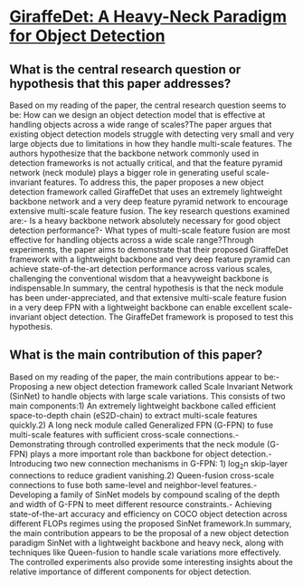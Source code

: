 # [GiraffeDet: A Heavy-Neck Paradigm for Object Detection](https://arxiv.org/abs/2202.04256)

## What is the central research question or hypothesis that this paper addresses?

Based on my reading of the paper, the central research question seems to be: How can we design an object detection model that is effective at handling objects across a wide range of scales?The paper argues that existing object detection models struggle with detecting very small and very large objects due to limitations in how they handle multi-scale features. The authors hypothesize that the backbone network commonly used in detection frameworks is not actually critical, and that the feature pyramid network (neck module) plays a bigger role in generating useful scale-invariant features. To address this, the paper proposes a new object detection framework called GiraffeDet that uses an extremely lightweight backbone network and a very deep feature pyramid network to encourage extensive multi-scale feature fusion. The key research questions examined are:- Is a heavy backbone network absolutely necessary for good object detection performance?- What types of multi-scale feature fusion are most effective for handling objects across a wide scale range?Through experiments, the paper aims to demonstrate that their proposed GiraffeDet framework with a lightweight backbone and very deep feature pyramid can achieve state-of-the-art detection performance across various scales, challenging the conventional wisdom that a heavyweight backbone is indispensable.In summary, the central hypothesis is that the neck module has been under-appreciated, and that extensive multi-scale feature fusion in a very deep FPN with a lightweight backbone can enable excellent scale-invariant object detection. The GiraffeDet framework is proposed to test this hypothesis.


## What is the main contribution of this paper?

Based on my reading of the paper, the main contributions appear to be:- Proposing a new object detection framework called Scale Invariant Network (SinNet) to handle objects with large scale variations. This consists of two main components:1) An extremely lightweight backbone called efficient space-to-depth chain (eS2D-chain) to extract multi-scale features quickly.2) A long neck module called Generalized FPN (G-FPN) to fuse multi-scale features with sufficient cross-scale connections.- Demonstrating through controlled experiments that the neck module (G-FPN) plays a more important role than backbone for object detection.- Introducing two new connection mechanisms in G-FPN: 1) log$_2$n skip-layer connections to reduce gradient vanishing.2) Queen-fusion cross-scale connections to fuse both same-level and neighbor-level features.- Developing a family of SinNet models by compound scaling of the depth and width of G-FPN to meet different resource constraints.- Achieving state-of-the-art accuracy and efficiency on COCO object detection across different FLOPs regimes using the proposed SinNet framework.In summary, the main contribution appears to be the proposal of a new object detection paradigm SinNet with a lightweight backbone and heavy neck, along with techniques like Queen-fusion to handle scale variations more effectively. The controlled experiments also provide some interesting insights about the relative importance of different components for object detection.
